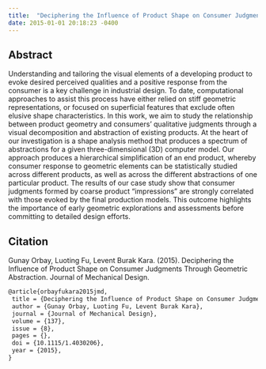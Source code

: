 ```yaml
---
title:  "Deciphering the Influence of Product Shape on Consumer Judgments Through Geometric Abstraction"
date: 2015-01-01 20:18:23 -0400
---
```


## Abstract

Understanding and tailoring the visual elements of a developing product to evoke desired perceived qualities and a positive response from the consumer is a key challenge in industrial design. To date, computational approaches to assist this process have either relied on stiff geometric representations, or focused on superficial features that exclude often elusive shape characteristics. In this work, we aim to study the relationship between product geometry and consumers’ qualitative judgments through a visual decomposition and abstraction of existing products. At the heart of our investigation is a shape analysis method that produces a spectrum of abstractions for a given three-dimensional (3D) computer model. Our approach produces a hierarchical simplification of an end product, whereby consumer response to geometric elements can be statistically studied across different products, as well as across the different abstractions of one particular product. The results of our case study show that consumer judgments formed by coarse product “impressions” are strongly correlated with those evoked by the final production models. This outcome highlights the importance of early geometric explorations and assessments before committing to detailed design efforts.

## Citation

Gunay Orbay, Luoting Fu, Levent Burak Kara. (2015). Deciphering the Influence of Product Shape on Consumer Judgments Through Geometric Abstraction. Journal of Mechanical Design.

```tex
@article{orbayfukara2015jmd,
 title = {Deciphering the Influence of Product Shape on Consumer Judgments Through Geometric Abstraction},
 author = {Gunay Orbay, Luoting Fu, Levent Burak Kara},
 journal = {Journal of Mechanical Design},
 volume = {137},
 issue = {8},
 pages = {},
 doi = {10.1115/1.4030206},
 year = {2015},
}
```
